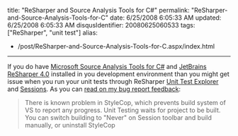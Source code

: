 title: "ReSharper and Source Analysis Tools for C#"
permalink: "ReSharper-and-Source-Analysis-Tools-for-C"
date: 6/25/2008 6:05:33 AM
updated: 6/25/2008 6:05:33 AM
disqusIdentifier: 20080625060533
tags: ["ReSharper", "unit test"]
alias:
 - /post/ReSharper-and-Source-Analysis-Tools-for-C.aspx/index.html
---
If you do have [Microsoft Source Analysis Tools for C#](http://blogs.msdn.com/sourceanalysis/archive/2008/05/23/announcing-the-release-of-microsoft-source-analysis.aspx) and [JetBrains ReSharper 4.0](http://www.jetbrains.com/resharper/) installed in you development environment than you might get issue when you run your unit tests through ReSharper [Unit Test Explorer](http://www.jetbrains.com/resharper/features/unit_testing.html#Unit_Test_Explorer) and [Sessions](http://www.jetbrains.com/resharper/features/unit_testing.html#Unit_Test_Sessions). As you can [read on my bug report feedback](http://www.jetbrains.net/jira/browse/RSRP-73126):

> There is known problem in StyleCop, which prevents build system of VS to report any progress. Unit Testing waits for project to be built. You can switch building to "Never" on Session toolbar and build manually, or uninstall StyleCop
